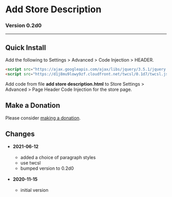 # Add Store Description

### Version 0.2d0

---

## Quick Install

Add the following to Settings > Advanced > Code Injection > HEADER.

```html
<script src="https://ajax.googleapis.com/ajax/libs/jquery/3.5.1/jquery.min.js"></script>
<script src="https://d1j8mu9lowy9zf.cloudfront.net/twcsl/0.1d7/twcsl.js"></script>
```

Add code from file **add store description.html** to Store Settings > Advanced >
Page Header Code Injection for the store page.

## Make a Donation

Please consider [making a donation](https://github.com/tomsWebConsulting/twcsl#make-a-donation).

## Changes

* **2021-06-12**
<br><br>
  * added a choice of paragraph styles
  * use twcsl
  * bumped version to 0.2d0
  <br><br>
* **2020-11-15**
<br><br>
  * initial version
